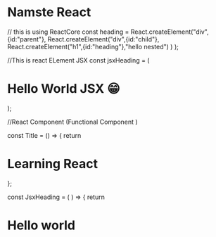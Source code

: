 # Namste React

// this is using ReactCore
const heading = React.createElement("div",{id:"parent"},
React.createElement("div",{id:"child"},
React.createElement("h1",{id:"heading"},"hello nested")
)
);

//This is react ELement JSX
const jsxHeading = (<h1 id="heading"> Hello World JSX 😁 </h1>);

//React Component (Functional Component )

const Title = () => {
return <h1 id="heading">Learning React</h1>
};

const JsxHeading = ( ) => {
return<div>

<h1 id="heading">Hello world</h1>
<Title/> {/_ // puting react Component in react Component _/}
{jsxHeading} {/_ puting react ELement in react Component _/}

  </div> 
};

<!-- Requirements  -->

/\*\*
Header

- logo
- Nav Items
  Body
- Search Bar
- Cards container
  - Restaurant Cards
    -Image
    -Restaurant Name
    -Rating
    Footer
    -copy right
    -Links
- Address \*

<!--
To obtimize our APP performance : break down our app into chunk
APP chunking
code spliter
dynamic loading
lazy loading -->

//ways to implement css

1. Sass Scss
2. Styled components
3. material Ui
4. Tailwind CSS
5. bootStrap
6. Chakra UI
7. AntUI
